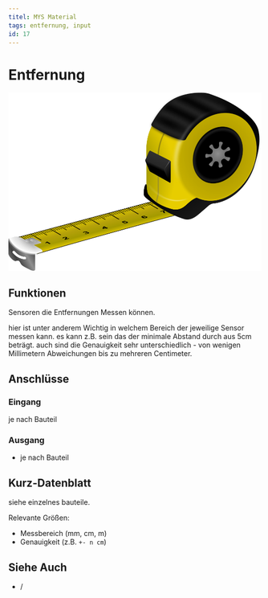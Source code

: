```yaml
---
titel: MYS Material
tags: entfernung, input
id: 17
---
```


# Entfernung

![Maßband](./Yellow%20Tape%20Measure.svg)

## Funktionen

Sensoren die Entfernungen Messen können.

<!-- more_details -->

hier ist unter anderem Wichtig in welchem Bereich der jeweilige Sensor messen kann.
es kann z.B. sein das der minimale Abstand durch aus 5cm beträgt.
auch sind die Genauigkeit sehr unterschiedlich - von wenigen Millimetern Abweichungen bis zu mehreren Centimeter.

## Anschlüsse

### Eingang

je nach Bauteil

### Ausgang

-   je nach Bauteil

## Kurz-Datenblatt

siehe einzelnes bauteile.

Relevante Größen:

-   Messbereich (mm, cm, m)
-   Genauigkeit (z.B. `+- n cm`)

## Siehe Auch

-   /
